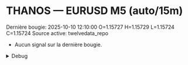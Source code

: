 # THANOS — EURUSD M5 (auto/15m)
Dernière bougie: 2025-10-10 12:10:00  O=1.15727  H=1.15729  L=1.15724  C=1.15724
Source active: twelvedata_repo

- Aucun signal sur la dernière bougie.

<details><summary>Debug</summary>

- TD_API_KEY manquant.

</details>
